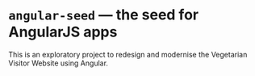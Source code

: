 # `angular-seed` — the seed for AngularJS apps

This is an exploratory project to redesign and modernise the Vegetarian Visitor Website using Angular.
